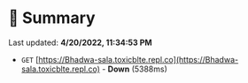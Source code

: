 # 📖 Summary
Last updated: **4/20/2022, 11:34:53 PM**

- `GET` [https://Bhadwa-sala.toxicblte.repl.co](https://Bhadwa-sala.toxicblte.repl.co) - **Down** (5388ms)
